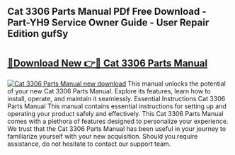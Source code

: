 ## Cat 3306 Parts Manual PDf Free Download - Part-YH9 Service Owner Guide - User Repair Edition gufSy

# <h2><a href="http://bc20714.oget.top/?id=Cat+3306+Parts+Manual">🔗Download New 👉🔴 Cat 3306 Parts Manual</a></h2>

[![Cat 3306 Parts Manual new download](https://i.imgur.com/5g1atiW.png)](http://bc20714.oget.top/?id=Cat+3306+Parts+Manual)
This manual unlocks the potential of your new Cat 3306 Parts Manual. Explore its features, learn how to install, operate, and maintain it seamlessly. Essential Instructions Cat 3306 Parts Manual This manual contains essential instructions for setting up and operating your product safely and effectively. This Cat 3306 Parts Manual comes with a plethora of features designed to personalize your experience. We trust that the Cat 3306 Parts Manual has been useful in your journey to familiarize yourself with your new acquisition. Should you require assistance, do not hesitate to contact our support team.
